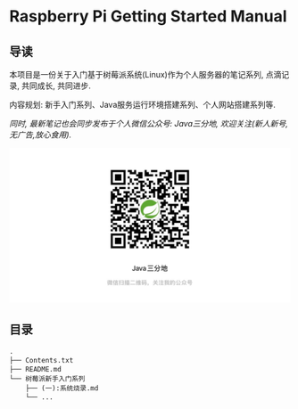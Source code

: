 # Raspberry Pi Getting Started Manual

## 导读
本项目是一份关于入门基于树莓派系统(Linux)作为个人服务器的笔记系列, 点滴记录, 共同成长, 共同进步.

内容规划: 新手入门系列、Java服务运行环境搭建系列、个人网站搭建系列等. 

_同时, 最新笔记也会同步发布于个人微信公众号: Java三分地, 欢迎关注(新人新号,无广告,放心食用)._

![IMG_1130.JPG](./树莓派新手入门系列/resources/wechat_qr.JPG)
## 目录

```
.
├── Contents.txt
├── README.md
└── 树莓派新手入门系列
    ├── (一):系统烧录.md
    └── ...

```

